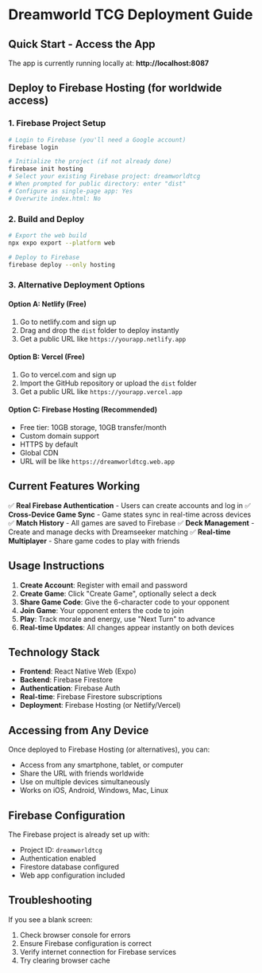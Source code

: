 # Dreamworld TCG Deployment Guide

## Quick Start - Access the App

The app is currently running locally at: **http://localhost:8087**

## Deploy to Firebase Hosting (for worldwide access)

### 1. Firebase Project Setup
```bash
# Login to Firebase (you'll need a Google account)
firebase login

# Initialize the project (if not already done)
firebase init hosting
# Select your existing Firebase project: dreamworldtcg
# When prompted for public directory: enter "dist"
# Configure as single-page app: Yes
# Overwrite index.html: No
```

### 2. Build and Deploy
```bash
# Export the web build
npx expo export --platform web

# Deploy to Firebase
firebase deploy --only hosting
```

### 3. Alternative Deployment Options

#### Option A: Netlify (Free)
1. Go to netlify.com and sign up
2. Drag and drop the `dist` folder to deploy instantly
3. Get a public URL like `https://yourapp.netlify.app`

#### Option B: Vercel (Free)
1. Go to vercel.com and sign up
2. Import the GitHub repository or upload the `dist` folder
3. Get a public URL like `https://yourapp.vercel.app`

#### Option C: Firebase Hosting (Recommended)
- Free tier: 10GB storage, 10GB transfer/month
- Custom domain support
- HTTPS by default
- Global CDN
- URL will be like `https://dreamworldtcg.web.app`

## Current Features Working

✅ **Real Firebase Authentication** - Users can create accounts and log in
✅ **Cross-Device Game Sync** - Game states sync in real-time across devices
✅ **Match History** - All games are saved to Firebase
✅ **Deck Management** - Create and manage decks with Dreamseeker matching
✅ **Real-time Multiplayer** - Share game codes to play with friends

## Usage Instructions

1. **Create Account**: Register with email and password
2. **Create Game**: Click "Create Game", optionally select a deck
3. **Share Game Code**: Give the 6-character code to your opponent
4. **Join Game**: Your opponent enters the code to join
5. **Play**: Track morale and energy, use "Next Turn" to advance
6. **Real-time Updates**: All changes appear instantly on both devices

## Technology Stack

- **Frontend**: React Native Web (Expo)
- **Backend**: Firebase Firestore
- **Authentication**: Firebase Auth
- **Real-time**: Firebase Firestore subscriptions
- **Deployment**: Firebase Hosting (or Netlify/Vercel)

## Accessing from Any Device

Once deployed to Firebase Hosting (or alternatives), you can:
- Access from any smartphone, tablet, or computer
- Share the URL with friends worldwide
- Use on multiple devices simultaneously
- Works on iOS, Android, Windows, Mac, Linux

## Firebase Configuration

The Firebase project is already set up with:
- Project ID: `dreamworldtcg`
- Authentication enabled
- Firestore database configured
- Web app configuration included

## Troubleshooting

If you see a blank screen:
1. Check browser console for errors
2. Ensure Firebase configuration is correct
3. Verify internet connection for Firebase services
4. Try clearing browser cache